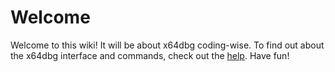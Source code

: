 # Welcome #

Welcome to this wiki! It will be about x64dbg coding-wise. To find out about the x64dbg interface and commands, check out the [help](http://help.x64dbg.com). Have fun!

